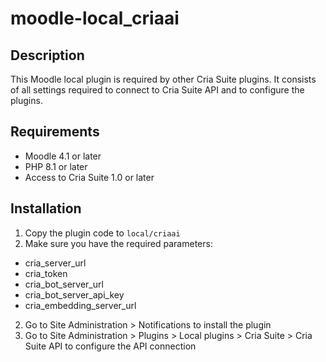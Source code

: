 # moodle-local_criaai
## Description
This Moodle local plugin is required by other Cria Suite plugins. It consists of all settings required to connect to Cria
Suite API and to configure the plugins.

## Requirements
- Moodle 4.1 or later
- PHP 8.1 or later
- Access to Cria Suite 1.0 or later

## Installation
1. Copy the plugin code to `local/criaai`
2. Make sure you have the required parameters:
- cria_server_url
- cria_token
- cria_bot_server_url
- cria_bot_server_api_key
- cria_embedding_server_url
2. Go to Site Administration > Notifications to install the plugin
3. Go to Site Administration > Plugins > Local plugins > Cria Suite > Cria Suite API to configure the API connection